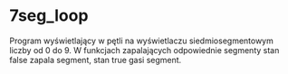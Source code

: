 # 7seg_loop
Program wyświetlający w pętli na wyświetlaczu siedmiosegmentowym liczby od 0 do 9. W funkcjach zapalających odpowiednie segmenty stan false zapala segment, stan true gasi segment. 
